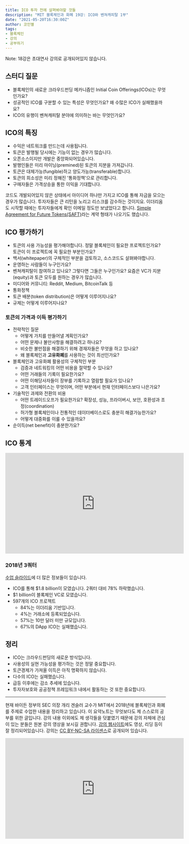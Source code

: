 ```yaml
---
title: ICO 투자 전에 살펴봐야할 것들
description: "MIT 블록체인과 화폐 19강: ICO와 벤쳐캐피탈 1부"
date: "2021-05-20T16:30:00Z"
author: 코인별
tags: 
- 블록체인
- 강의
- 공부하기
---
```


Note: 18강은 초대연사 강의로 공개되어있지 않습니다.

## 스터디 질문
- 블록체인의 새로운 크라우드펀딩 메카니즘인 Initial Coin Offerings(ICOs)는 무엇인가요?
- 성공적인 ICO를 구분할 수 있는 특성은 무엇인가요? 왜 수많은 ICO가 실패했을까요?
- ICO의 유행이 벤쳐캐피탈 분야에 의미하는 바는 무엇인가요?

## ICO의 특징
- 수익은 네트워크를 만드는데 사용됩니다.
- 토큰은 발행될 당시에는 기능이 없는 경우가 많습니다.
- 오픈소스이지만 개발은 중앙화되어있습니다.
- 발행인들은 미리 마이닝(premined)된 토큰의 지분을 가져갑니다.
- 토큰은 대체가능(fungible)하고 양도가능(transferable)합니다.
- 토큰의 희소성은 미리 정해진 '통화정책'으로 관리합니다.
- 구매자들은 가격상승을 통한 이익을 기대합니다.

코드도 개발되어있지 않은 상태에서 아이디어 하나만 가지고 ICO를 통해 자금을 모으는 경우가 많습니다. 투자자들은 큰 리턴을 노리고 리스크를 감수하는 것이지요. 이더리움도 시작할 때에는 투자자들에게 확인 이메일 정도만 보냈었다고 합니다. [Simple Agreement for Future Tokens(SAFT)](https://www.investopedia.com/terms/s/simple-agreement-future-tokens-saft.asp)라는 계약 형태가 나오기도 했습니다. 

## ICO 평가하기
- 토큰의 사용 가능성을 평가해야합니다. 정말 블록체인이 필요한 프로젝트인가요? 토큰이 이 프로젝트에 꼭 필요한 부분인가요?
- 백서(whitepaper)의 구체적인 부분을 검토하고, 소스코드도 살펴봐야합니다.
- 운영하는 사람들이 누구인가요?
- 벤쳐캐피탈이 참여하고 있나요? 그렇다면 그들은 누구인가요? 요즘은 VC가 지분(equity)과 토큰 모두를 원하는 경우가 많습니다.
- 미디어와 커뮤니티: Reddit, Medium, BitcoinTalk 등
- 통화정책
- 토큰 배분(token distribution)은 어떻게 이루어지나요?
- 규제는 어떻게 이루어지나요?

### 토큰의 가격과 이득 평가하기
- 전략적인 질문
  - 어떻게 가치를 만들어낼 계획인가요?
  - 어떤 문제나 불만사항을 해결하려고 하나요?
  - 비슷한 불만점을 해결하기 위해 경재자들은 무엇을 하고 있나요?
  - 왜 블록체인과 **고유화폐**를 사용하는 것이 최선인가요?
- 블록체인과 고유화폐 활용성의 구체적인 부분
  - 검증과 네트워킹의 어떤 비용을 절약할 수 있나요?
  - 어떤 거래들의 기록이 필요한가요?
  - 어떤 이해당사자들이 장부를 기록하고 열람할 필요가 있나요?
  - 고객 인터페이스는 무엇이며, 어떤 부분에서 현재 인터페이스보다 나은가요?
- 기술적인 과제와 전환의 비용
  - 어떤 트레이드오프가 필요한가요? 확장성, 성능, 프라이버시, 보안, 호환성과 조정(coordination)
  - 허가형 블록체인이나 전통적인 데이터베이스로도 충분히 해결가능한가요?
  - 어떻게 대중화를 이룰 수 있을까요?
- 순이득(net benefit)이 충분한가요?

## ICO 통계

<iframe width="560" height="315" src="https://www.youtube.com/embed/yQ7zRWujaYE" title="YouTube video player" frameborder="0" allow="accelerometer; autoplay; clipboard-write; encrypted-media; gyroscope; picture-in-picture" allowfullscreen></iframe>

### 2018년 3쿼터
[수업 슬라이드](https://ocw.mit.edu/courses/sloan-school-of-management/15-s12-blockchain-and-money-fall-2018/lecture-slides/MIT15_S12F18_ses19.pdf)에 더 많은 정보들이 있습니다.

- ICO를 통해 $1.8 billion이 모였습니다. 2쿼터 대비 78% 하락했습니다.
- $1 billion이 블록체인 VC로 모였습니다.
- 597개의 ICO 프로젝트
  - 84%는 이더리움 기반입니다.
  - 4%는 거래소에 등록되었습니다.
  - 57%는 10만 달러 미만 규모입니다.
  - 67%의 DApp ICO는 실패했습니다.

## 정리
- ICO는 크라우드펀딩의 새로운 방식입니다.
- 사용성의 실현 가능성을 평가하는 것은 정말 중요합니다.
- 토큰경제가 가져올 이득은 아직 명확하지 않습니다.
- 다수의 ICO는 실패했습니다.
- 급등 이후에는 감소 추세에 있습니다.
- 투자자보호와 공공정책 프레임워크 내에서 활동하는 것 또한 중요합니다.

---
현재 바이든 정부의 SEC 의장 개리 겐슬러 교수가 MIT에서 2018년에 블록체인과 화폐를 주제로 수업한 내용을 정리하고 있습니다. 이 요약노트는 무엇보다도 제 스스로의 공부를 위한 글입니다. 강의 내용 이외에도 제 생각들을 덧붙였기 때문에 강의 자체에 관심이 있는 분들은 원본 강의 영상을 보시길 권합니다. [강의 웹사이트](https://ocw.mit.edu/courses/sloan-school-of-management/15-s12-blockchain-and-money-fall-2018/video-lectures/)에도 영상, 리딩 등이 잘 정리되어있습니다. 강의는 [CC BY-NC-SA 라이센스](https://creativecommons.org/licenses/by-nc-sa/4.0/)로 공개되어 있습니다.

<iframe width="560" height="315" src="https://www.youtube.com/embed/iWpQpPbo7rM" title="YouTube video player" frameborder="0" allow="accelerometer; autoplay; clipboard-write; encrypted-media; gyroscope; picture-in-picture" allowfullscreen></iframe>